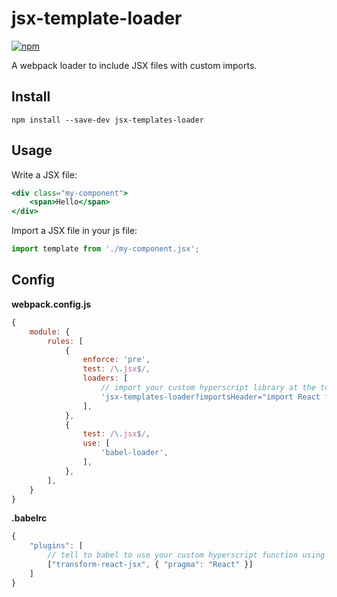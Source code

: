 # jsx-template-loader

[![npm](https://img.shields.io/npm/v/jsx-templates-loader.svg)](https://www.npmjs.com/package/jsx-templates-loader)

A webpack loader to include JSX files with custom imports.

## Install
```
npm install --save-dev jsx-templates-loader
```

## Usage

Write a JSX file:
```jsx
<div class="my-component">
	<span>Hello</span>
</div>
```

Import a JSX file in your js file:
```js
import template from './my-component.jsx';
```

## Config

**webpack.config.js**
```js
{
	module: {
		rules: [
			{
				enforce: 'pre',
				test: /\.jsx$/,
				loaders: [
					// import your custom hyperscript library at the top of the JSX file
					'jsx-templates-loader?importsHeader="import React from \'react\'"',
				],
			},
			{
				test: /\.jsx$/,
				use: [
					'babel-loader',
				],
			},
		],
	}
}
```

**.babelrc**
```js
{
	"plugins": [
		// tell to babel to use your custom hyperscript function using `pragma`
        ["transform-react-jsx", { "pragma": "React" }]
    ]
}
```
